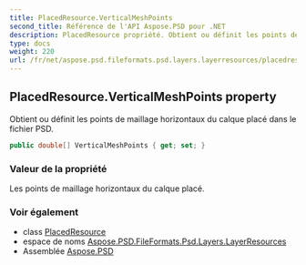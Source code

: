 ```yaml
---
title: PlacedResource.VerticalMeshPoints
second_title: Référence de l'API Aspose.PSD pour .NET
description: PlacedResource propriété. Obtient ou définit les points de maillage horizontaux du calque placé dans le fichier PSD.
type: docs
weight: 220
url: /fr/net/aspose.psd.fileformats.psd.layers.layerresources/placedresource/verticalmeshpoints/
---
```

## PlacedResource.VerticalMeshPoints property

Obtient ou définit les points de maillage horizontaux du calque placé dans le fichier PSD.

```csharp
public double[] VerticalMeshPoints { get; set; }
```

### Valeur de la propriété

Les points de maillage horizontaux du calque placé.

### Voir également

* class [PlacedResource](../)
* espace de noms [Aspose.PSD.FileFormats.Psd.Layers.LayerResources](../../placedresource/)
* Assemblée [Aspose.PSD](../../../)



